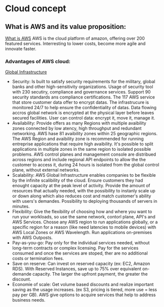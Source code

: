 # Cloud concept
## What is AWS and its value proposition:
[What is AWS](https://aws.amazon.com/what-is-aws/)
AWS is the cloud platform of amazon, offering over 200 featured services. Interresting to lower costs, become more agile and innovate faster.
### Advantages of AWS cloud:
[Global Infrastructure](https://aws.amazon.com/about-aws/global-infrastructure/?pg=WIAWS-N&tile=learn_more)
- Security:
Is built to satisfy security requirements for the military, global banks and other high-sensitivity organizations. Usage of security tool with 230 secutiry, compliance and governance services. Support 90 security standards ans compliance certifications. The 117 AWS service that store customer data offer to encrypt datas. The infrastrucure is monitored 24/7 to help ensure the confidentiality of datas. Data flowing accros global network is encrypted at the physical layer before leaves secured facilities. User can control data: encrypt it, move it, manage it.
- Availability:
Provide offers as many Regions with multiple avaibility zones connected by low atency, high throughput and redundant networking. AWS hase 81 avaibility zones within 25 geographic regions. The AWS Region and avaibility zone is recommended for running entreprise applications that require high avaibility. It's possible to split applications in multiple zones in the same region to isolated possible problems. AWS control planes and management console are distribued across regions and include regional API endpoints to allow the the customer to access it, during 24 hours is isolated from the global control plane, without external networks.
- Scalability:
AWS Global Infrastructure enables companies to be flexible by the infinite scalibility of the cloud. Ensure customers they had enought capacity at the peak level of activity. Provide the amount of resources that actually needed, with the possibility to instanly scale up or down along which also reduces cost and match customer's ability with users's demandes. Possibility to deploying thousands of servers in minutes.
- Flexibility:
Give the flexibility of choosing how and where you want to run your workloads, so use the same network, contorl plane, API's and AWS Services. Chosse any AWS region to run applications globally, or a specific region for a reason (like need latencies to mobile devices) with AWS Local Zones or AWS Wavelength. Run applications on-premises with AWS Outposts.
- Pay-as-you-go:
Pay only for the individual services needed, without long-term contracts or complex licensing. Pay for the services consumed and once the services are stoped, ther are no additional costs or termination fees. 
- Save on reserve:
Can invest on reserved capacity (ex: EC2, Amazon RDS). With Reserved Instances, save up to 75% over equivalent on-demande capacity. The larger the upfront payment, the greater the discount.
- Economie of scale:
Get volume based discounts and realize important saving as the usage increases. 
(ex S3, pricing is tiered, more use = less pay per GB). AWS give options to acquire services that help to address business needs.

